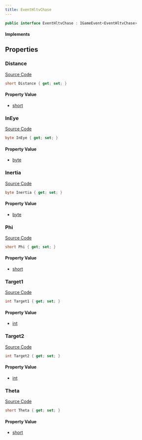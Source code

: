 ```yaml
---
title: EventHltvChase
---
```


```csharp
public interface EventHltvChase : IGameEvent<EventHltvChase>
```

#### Implements

## Properties

### Distance

[Source Code](https://github.com/swiftly-solution/swiftlys2/blob/main/managed/src/SwiftlyS2.Generated/GameEvents/Interfaces/EventHltvChase.cs#L38)

```csharp
short Distance { get; set; }
```

#### Property Value

- [short](https://learn.microsoft.com/dotnet/api/system.int16)

### InEye

[Source Code](https://github.com/swiftly-solution/swiftlys2/blob/main/managed/src/SwiftlyS2.Generated/GameEvents/Interfaces/EventHltvChase.cs#L66)

```csharp
byte InEye { get; set; }
```

#### Property Value

- [byte](https://learn.microsoft.com/dotnet/api/system.byte)

### Inertia

[Source Code](https://github.com/swiftly-solution/swiftlys2/blob/main/managed/src/SwiftlyS2.Generated/GameEvents/Interfaces/EventHltvChase.cs#L59)

```csharp
byte Inertia { get; set; }
```

#### Property Value

- [byte](https://learn.microsoft.com/dotnet/api/system.byte)

### Phi

[Source Code](https://github.com/swiftly-solution/swiftlys2/blob/main/managed/src/SwiftlyS2.Generated/GameEvents/Interfaces/EventHltvChase.cs#L52)

```csharp
short Phi { get; set; }
```

#### Property Value

- [short](https://learn.microsoft.com/dotnet/api/system.int16)

### Target1

[Source Code](https://github.com/swiftly-solution/swiftlys2/blob/main/managed/src/SwiftlyS2.Generated/GameEvents/Interfaces/EventHltvChase.cs#L24)

```csharp
int Target1 { get; set; }
```

#### Property Value

- [int](https://learn.microsoft.com/dotnet/api/system.int32)

### Target2

[Source Code](https://github.com/swiftly-solution/swiftlys2/blob/main/managed/src/SwiftlyS2.Generated/GameEvents/Interfaces/EventHltvChase.cs#L31)

```csharp
int Target2 { get; set; }
```

#### Property Value

- [int](https://learn.microsoft.com/dotnet/api/system.int32)

### Theta

[Source Code](https://github.com/swiftly-solution/swiftlys2/blob/main/managed/src/SwiftlyS2.Generated/GameEvents/Interfaces/EventHltvChase.cs#L45)

```csharp
short Theta { get; set; }
```

#### Property Value

- [short](https://learn.microsoft.com/dotnet/api/system.int16)

